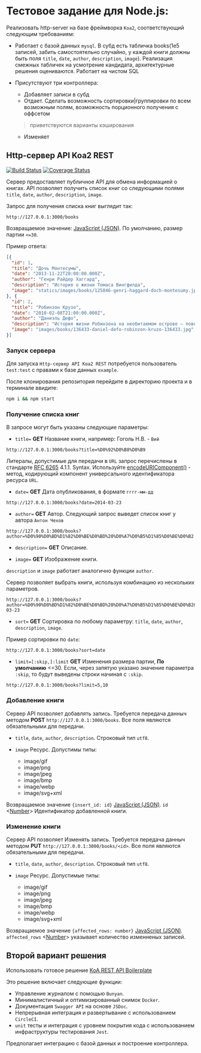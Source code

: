 # Тестовое задание для Node.js:

Реализовать http-server на базе фреймворка `Koa2`, соответствующий следующим требованиям:

- Работает с базой данных `mysql`. В субд есть табличка books(1e5 записей, забить самостоятельно случайно, у каждой книги должны быть поля `title`, `date`, `author`, `description`, `image`). Реализация смежных табличек на усмотрение кандидата, архитектурные решения оцениваются. Работает на чистом SQL

- Присутствуют три контроллера:
  -  Добавляет записи в субд
  -  Отдает. Сделать возможность сортировки|группировки по всем возможным полям, возможность порционного получения с оффсетом
  > приветствуются варианты кэширования

  -  Изменяет

## Http-сервер API Koa2 REST

[![Build Status](https://travis-ci.com/woodger/ooo-top-line.svg?branch=master)](https://travis-ci.com/woodger/ooo-top-line)
[![Coverage Status](https://coveralls.io/repos/github/woodger/ooo-top-line/badge.svg?branch=master)](https://coveralls.io/github/woodger/ooo-top-line?branch=master)

Сервер предоставляет публичное API для обмена информацией о книгах. API позволяет получить список книг со следующими полями `title`, `date`, `author`, `description`, `image`.

Запрос для получения списка книг выглядит так:

```
http://127.0.0.1:3000/books
```

Возвращаемое значение: [JavaScript (JSON)](https://www.json.org).
По умолчанию, размер партии `<=30`.

Пример ответа:

```JSON
[{
  "id": 1,
  "title": "Дочь Монтесумы",
  "date": "2013-11-22T20:00:00.000Z",
  "author": "Генри Райдер Хаггард",
  "description": "История о жизни Томаса Вингфилда",
  "image": "statics/images/books/125046-genri-haggard-doch-montesumy.jpg"
}, {
  "id": 2,
  "title": "Робинзон Крузо",
  "date": "2010-02-08T21:00:00.000Z",
  "author": "Даниэль Дефо",
  "description": "История жизни Робинзона на необитаемом острове – повествование о мужественном и находчивом человеке, который сумел выжить и не одичать благодаря своему сильному духу и трудолюбию.",
  "image": "images/books/136433-daniel-defo-robinzon-kruzo-136433.jpg"
}]
```

### Запуск сервера

Для запуска `Http-сервер API Koa2 REST` потребуется пользователь `test:test` с правами к базе данных `example`.

После клонирования репозитория перейдите в директорию проекта и в терминале ввидите:

```bash
npm i && npm start
```

### Получение списка книг

В запросе могут быть указаны следующие параметры:

- `title=` **GET** Название книги, например: Гоголь Н.В. - `Вий`

```
http://127.0.0.1:3000/books?title=%D0%92%D0%B8%D0%B9
```

Литералы, допустимые для передачи в `URL` запрос перечислены в стандарте [RFC 6265](https://tools.ietf.org/html/rfc6265.html) 4.1.1. Syntax. Используйте [encodeURIComponent()](https://developer.mozilla.org/en-US/docs/Web/JavaScript/Reference/Global_Objects/encodeURIComponent) - метод, кодирующий компонент универсального идентификатора ресурса `URL`.

- `date=` **GET** Дата опубликования, в формате `гггг-мм-дд`

```
http://127.0.0.1:3000/books?date=2014-03-23
```

- `author=` **GET** Автор. Следующий запрос выведет список книг у автора `Антон Чехов`

```
http://127.0.0.1:3000/books?author=%D0%90%D0%BD%D1%82%D0%BE%D0%BD%20%D0%A7%D0%B5%D1%85%D0%BE%D0%B2
```

- `description=` **GET** Описание.

- `image=` **GET** Изображение книги.

`description` и `image` работает аналогично функции `author`.

Сервер позволяет выбрать книги, используя комбинацию из нескольких параметров.

```
http://127.0.0.1:3000/books?author=%D0%90%D0%BD%D1%82%D0%BE%D0%BD%20%D0%A7%D0%B5%D1%85%D0%BE%D0%B2&date=2014-03-23
```

- `sort=` **GET** Сортировка по любому параметру: `title`, `date`, `author`, `description`, `image`.

Пример сортировки по `date`:

```
http://127.0.0.1:3000/books?sort=date
```

- `limit=[:skip,]:limit` **GET** Изменения размера партии, **По умолчанию** <=30. Если, через запятую указано значение параметра `:skip`, то будут выведены строки начиная с `:skip`.

```
http://127.0.0.1:3000/books?limit=5,10
```

### Добавление книги

Сервер API позволяет добавлять запись. Требуется передача данныч методом **POST** `http://127.0.0.1:3000/books`. Все поля являются обязательными для передачи.

- `title`, `date`, `author`, `description`. Строковый тип `utf8`.

- `image` Ресурс. Допустимы типы:
  - image/gif
  - image/png
  - image/jpeg
  - image/bmp
  - image/webp
  - image/svg+xml

Возвращаемое значение `{insert_id: id}` [JavaScript (JSON)](https://www.json.org). `id` <[Number](https://developer.mozilla.org/en-US/docs/Web/JavaScript/Reference/Global_Objects/Number)> Идентификатор добавленной книги.

### Изменение книги

Сервер API позволяет Изменять запись. Требуется передача данныч методом **PUT** `http://127.0.0.1:3000/books/<id>`. Все поля являются обязательными для передачи.

- `title`, `date`, `author`, `description`. Строковый тип `utf8`.

- `image` Ресурс. Допустимые типы:
  - image/gif
  - image/png
  - image/jpeg
  - image/bmp
  - image/webp
  - image/svg+xml

Возвращаемое значение `{affected_rows: number}` [JavaScript (JSON)](https://www.json.org). `affected_rows` <[Number](https://developer.mozilla.org/en-US/docs/Web/JavaScript/Reference/Global_Objects/Number)> указывает количество изменненых записей.

## Второй вариант решения

Использовать готовое решение [KoA REST API Boilerplate](https://github.com/posquit0/koa-rest-api-boilerplate)

Это решение включает следующие функции:

- Управление журналом с помощью `Bunyan`.
- Минималистичный и оптимизированный снимок `Docker`.
- Документация `Swagger API` на основе `JSDoc`.
- Непрерывная интеграция и развертывание с использованием `CircleCI`.
- `unit` тесты и интеграция с уровнем покрытия кода с использованием инфраструктуры тестирования `Jest`.

Предполагает интеграцию с базой данных и построение контроллера.
